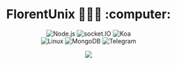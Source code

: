 <h1 align="center">FlorentUnix 🧛🏾‍♂️ :computer: </h1>

<div align="center" >

![Node.js](https://img.shields.io/badge/node.js-ffffff?style=for-the-badge&logo=node.js&logoColor=2ecc71)
![socket.IO](https://img.shields.io/badge/Socket.IO-ffffff?style=for-the-badge&logo=socket.io&logoColor=27ae60)
![Koa](https://img.shields.io/badge/Koa.JS-ffffff?style=for-the-badge&logo=koa&logoColor=000000)
<br/>
![Linux](https://img.shields.io/badge/GNU/Linux-ffffff?style=for-the-badge&logo=linux&logoColor=f39c12)
![MongoDB](https://img.shields.io/badge/MongoDB-ffffff?style=for-the-badge&logo=mongodb&logoColor=27ae60)
![Telegram](https://img.shields.io/badge/Telegram-ffffff?style=for-the-badge&logo=telegram)
</div>

<div align="center" >
   <img src="https://github-readme-streak-stats.herokuapp.com/?user=florentazd&theme=white&hide_border=true"/>
</div>

